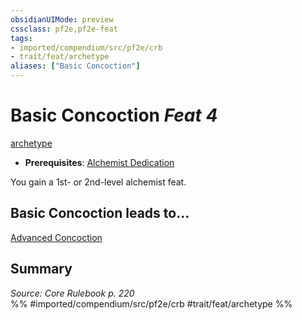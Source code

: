 ```yaml
---
obsidianUIMode: preview
cssclass: pf2e,pf2e-feat
tags:
- imported/compendium/src/pf2e/crb
- trait/feat/archetype
aliases: ["Basic Concoction"]
---
```

# Basic Concoction  *Feat 4*  
[archetype](archetype.md)  

- **Prerequisites**: [Alchemist Dedication](alchemist-dedication.md)

You gain a 1st- or 2nd-level alchemist feat.

## Basic Concoction leads to...

[Advanced Concoction](advanced-concoction.md)

## Summary

*Source: Core Rulebook p. 220*  
%% #imported/compendium/src/pf2e/crb #trait/feat/archetype %%